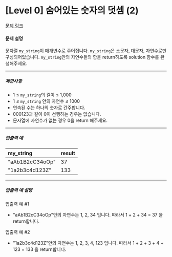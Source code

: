 # [Level 0] 숨어있는 숫자의 덧셈 (2)

[문제 링크](https://school.programmers.co.kr/learn/challenges?order=recent&levels=0&languages=csharp&page=9)

#### 문제 설명

문자열 ```my_string```이 매개변수로 주어집니다. ```my_string```은 소문자, 대문자, 자연수로만 구성되어있습니다. ```my_string```안의 자연수들의 합을 return하도록 solution 함수를 완성해주세요.

---

##### 제한사항

- 1 ≤ ```my_string```의 길이 ≤ 1,000
- 1 ≤ ```my_string``` 안의 자연수 ≤ 1000
- 연속된 수는 하나의 숫자로 간주합니다.
- 000123과 같이 0이 선행하는 경우는 없습니다.
- 문자열에 자연수가 없는 경우 0을 return 해주세요.

---

##### 입출력 예

|my_string|result|
|:---|:---|
|"aAb1B2cC34oOp"|37|
|"1a2b3c4d123Z"|133|

---

##### 입출력 예 설명

입출력 예 #1

- "aAb1B2cC34oOp"안의 자연수는 1, 2, 34 입니다. 따라서 1 + 2 + 34 = 37 을 return합니다.

입출력 예 #2

- "1a2b3c4d123Z"안의 자연수는 1, 2, 3, 4, 123 입니다. 따라서 1 + 2 + 3 + 4 + 123 = 133 을 return합니다.
